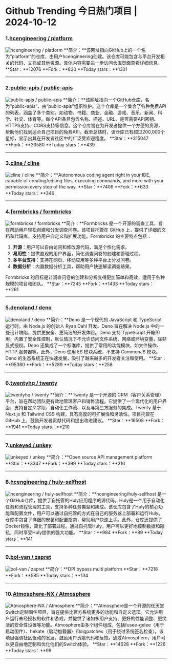 # Github Trending 今日热门项目 | 2024-10-12
### 1.[hcengineering / platform](https://github.com/hcengineering/platform)

![hcengineering / platform](https://repository-images.githubusercontent.com/392073243/6d27d5cc-38cd-4d88-affe-bb88b393180c)
**简介：**该网址指向GitHub上的一个名为“platform”的仓库，由用户hcengineering创建。该仓库可能包含与平台开发相关的代码、文档或其他资源。具体内容需要进一步访问仓库页面查看详细信息。
**Star：**12076
**Fork：**830
**Today stars：**1301

---

### 2.[public-apis / public-apis](https://github.com/public-apis/public-apis)

![public-apis / public-apis](https://repository-images.githubusercontent.com/54346799/e5ee272c-dfe1-40e5-b66b-b0a36e815254)
**简介：**该网址指向一个GitHub仓库，名为“public-apis”，由“public-apis”组织维护。这个仓库是一个集合了各种免费API的列表，涵盖了多个类别，如动物、书籍、商业、金融、游戏、音乐、新闻、科学、社交、体育等。每个API条目包含名称、描述、URL、是否需要API密钥、HTTPS支持、CORS支持等信息。这个仓库旨在为开发者提供一个方便的资源，帮助他们找到适合自己项目的免费API。截至总结时，该仓库已有超过200,000个星标，显示出其在开发者社区中的广泛受欢迎程度。
**Star：**315047
**Fork：**33580
**Today stars：**439

---

### 3.[cline / cline](https://github.com/cline/cline)

![cline / cline](https://opengraph.githubassets.com/ab22f2d1199c4744622675e8f7117e5737cef77c9573f2779d37533b12b4496e/cline/cline)
**简介：**Autonomous coding agent right in your IDE, capable of creating/editing files, executing commands, and more with your permission every step of the way.
**Star：**7406
**Fork：**633
**Today stars：**346

---

### 4.[formbricks / formbricks](https://github.com/formbricks/formbricks)

![formbricks / formbricks](https://opengraph.githubassets.com/a28f78ac4431f773ae2012f6ce8352dbefffdb26ebc39f7fbbed288d00cfe515/formbricks/formbricks)
**简介：**Formbricks 是一个开源的调查工具，旨在帮助用户轻松创建和分发调查问卷。该项目托管在 GitHub 上，提供了详细的文档和代码库，支持用户自定义和扩展功能。Formbricks 的主要特点包括：

1. **开源**：用户可以自由访问和修改源代码，满足个性化需求。
2. **易用性**：提供直观的用户界面，简化调查问卷的创建和管理过程。
3. **多平台支持**：支持在网页、移动应用等多种平台上分发问卷。
4. **数据分析**：内置数据分析工具，帮助用户快速解读调查结果。

Formbricks 的目标是让调查问卷的创建和分析变得更加简单和高效，适用于各种规模的项目和团队。
**Star：**7245
**Fork：**1433
**Today stars：**261

---

### 5.[denoland / deno](https://github.com/denoland/deno)

![denoland / deno](https://opengraph.githubassets.com/3371713b845e595280919351b126dd4d70def715220d70863ef42c1477552050/denoland/deno)
**简介：**Deno 是一个现代的 JavaScript 和 TypeScript 运行时，由 Node.js 的创始人 Ryan Dahl 开发。Deno 旨在解决 Node.js 中的一些设计缺陷，提供更安全、更简洁的开发体验。Deno 支持 TypeScript 开箱即用，内置了安全性控制，默认情况下不允许访问文件系统、网络或环境变量，除非显式授权。Deno 还集成了一个标准库，提供了常用的功能模块，如文件操作、HTTP 服务器等。此外，Deno 使用 ES 模块系统，不支持 CommonJS 模块。Deno 的生态系统正在快速发展，吸引了越来越多的开发者关注和使用。
**Star：**95360
**Fork：**5289
**Today stars：**258

---

### 6.[twentyhq / twenty](https://github.com/twentyhq/twenty)

![twentyhq / twenty](https://repository-images.githubusercontent.com/572984571/ef151ee9-3060-418b-bf88-cb689ab78c7b)
**简介：**Twenty 是一个开源的 CRM（客户关系管理）平台，旨在帮助团队更有效地管理客户和销售流程。它提供了一个现代化的用户界面，支持自定义字段、自动化工作流、以及与第三方服务的集成。Twenty 基于 Next.js 和 Tailwind CSS 构建，具有高度的可扩展性和灵活性。项目托管在 GitHub 上，鼓励开发者贡献代码和提出改进建议。
**Star：**16508
**Fork：**1941
**Today stars：**210

---

### 7.[unkeyed / unkey](https://github.com/unkeyed/unkey)

![unkeyed / unkey](https://opengraph.githubassets.com/8f15e2fc2efabad65769625f2d620c79e21e447e611d685a355a57d0e3f81818/unkeyed/unkey)
**简介：**Open source API management platform
**Star：**3347
**Fork：**399
**Today stars：**210

---

### 8.[hcengineering / huly-selfhost](https://github.com/hcengineering/huly-selfhost)

![hcengineering / huly-selfhost](https://opengraph.githubassets.com/fb031359ab1ed9daf41e8a88bc1b385a306212ffccec41a8fdd4f4631d5c40a2/hcengineering/huly-selfhost)
**简介：**hcengineering/huly-selfhost 是一个GitHub仓库，提供了自托管的Huly应用程序的源代码。Huly是一个用于自动化任务和流程管理的工具，支持多种任务类型和集成。该仓库包含了Huly的核心功能和配置文件，用户可以通过自托管的方式在自己的服务器上部署和运行Huly。仓库中包含了详细的安装和配置指南，帮助用户快速上手。此外，仓库还提供了Docker镜像，简化了部署过程。通过自托管Huly，用户可以更好地控制数据和隐私，同时享受Huly提供的强大功能。
**Star：**984
**Fork：**89
**Today stars：**141

---

### 9.[bol-van / zapret](https://github.com/bol-van/zapret)

![bol-van / zapret](https://opengraph.githubassets.com/f7011f3e67f2f5cc279413324977cb00b683242bce1cb02039faf58133960aaa/bol-van/zapret)
**简介：**DPI bypass multi platform
**Star：**7218
**Fork：**585
**Today stars：**134

---

### 10.[Atmosphere-NX / Atmosphere](https://github.com/Atmosphere-NX/Atmosphere)

![Atmosphere-NX / Atmosphere](https://opengraph.githubassets.com/5b7a6140e78c030bf92c672fc35d3499817352b8ab39c20ccf328193f0a181cb/Atmosphere-NX/Atmosphere)
**简介：**Atmosphere是一个开源的任天堂Switch定制固件项目，旨在提供比官方系统更多的功能和自定义选项。它允许用户运行未经授权的软件和游戏，并提供了诸如多用户支持、更好的性能调整、更灵活的安全性设置等功能。Atmosphere由多个组件组成，包括fusee-gelee（用于启动固件）、hekate（启动加载器）和sigpatches（用于绕过系统签名检查）。该项目强调社区驱动的发展，鼓励用户贡献代码和反馈。通过Atmosphere，用户可以更自由地定制和优化他们的Switch体验。
**Star：**14628
**Fork：**1226
**Today stars：**99

---

